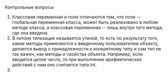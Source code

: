 Контрольные вопросы

1. Классовая переменная и поле отличаются тем, что поле -- глобальная переменная класса, может быть реализовано в любом методе класса, а классовая переменная -- лишь внутри того метода, где она введена.
2. В питоне типизация называется утиной, то есть по результату того, какие методы применяются к введенному пользователем объекту, делается вывод о принадлежности к конкретному типу и сам тип не так важен, как методы и свойства объекта. Например, если вводится целое число, то при выполнении арифметических действий с ним оно считается типа int.
3. 
